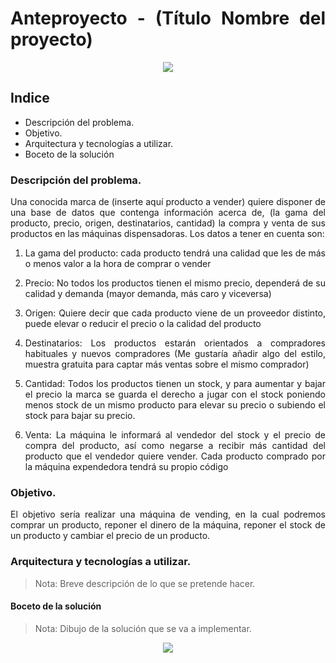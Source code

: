 <div align="justify">

# Anteproyecto - (Título Nombre del proyecto)

<div align="center">
<img src="../img/imagen-descriptiva-si-existe.png" />
</div>

## Indice
- Descripción del problema.
- Objetivo.
- Arquitectura y tecnologías a utilizar.
- Boceto de la solución


### Descripción del problema.

Una conocida marca de (inserte aquí producto a vender) quiere disponer de una base de datos que contenga información acerca de, (la gama del producto, precio, origen, destinatarios, cantidad) la compra y venta de sus productos en las máquinas dispensadoras. Los datos a tener en cuenta son:

1. La gama del producto: cada producto tendrá una calidad que les de más o menos valor a la hora de comprar o vender

2. Precio: No todos los productos tienen el mismo precio, dependerá de su calidad y demanda (mayor demanda, más caro y viceversa)

3. Origen: Quiere decir que cada producto viene de un proveedor distinto, puede elevar o reducir el precio o la calidad del producto

4. Destinatarios: Los productos estarán orientados a compradores habituales y nuevos compradores (Me gustaría añadir algo del estilo, muestra gratuita para captar más ventas sobre el mismo comprador)

5. Cantidad: Todos los productos tienen un stock, y para aumentar y bajar el precio la marca se guarda el derecho a jugar con el stock poniendo menos stock de un mismo producto para elevar su precio o subiendo el stock para bajar su precio.

6. Venta: La máquina le informará al vendedor del stock y el precio de compra del producto, así como negarse a recibir más cantidad del producto que el vendedor quiere vender. Cada producto comprado por la máquina expendedora tendrá su propio código

### Objetivo.

El objetivo sería realizar una máquina de vending, en la cual podremos comprar un producto, reponer el dinero de la máquina, reponer el stock de un producto y cambiar el precio de un producto.

### Arquitectura y tecnologías a utilizar.

>Nota: Breve descripción de lo que se pretende hacer.

#### Boceto de la solución

>Nota: Dibujo de la solución que se va a implementar.

<div align="center">
<img src="../img/imagen-boceto.png" />
</div>

</div>